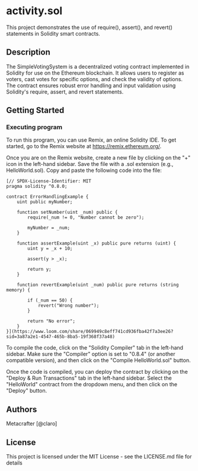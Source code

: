 # activity.sol

This project demonstrates the use of require(), assert(), and revert() statements in Solidity smart contracts.

## Description

The SimpleVotingSystem is a decentralized voting contract implemented in Solidity for use on the Ethereum blockchain. It allows users to register as voters, cast votes for specific options, and check the validity of options. The contract ensures robust error handling and input validation using Solidity's require, assert, and revert statements.

## Getting Started

### Executing program

To run this program, you can use Remix, an online Solidity IDE. To get started, go to the Remix website at https://remix.ethereum.org/.

Once you are on the Remix website, create a new file by clicking on the "+" icon in the left-hand sidebar. Save the file with a .sol extension (e.g., HelloWorld.sol). Copy and paste the following code into the file:

```
[// SPDX-License-Identifier: MIT
pragma solidity ^0.8.0;

contract ErrorHandlingExample {
    uint public myNumber;

    function setNumber(uint _num) public {
        require(_num != 0, "Number cannot be zero");

        myNumber = _num;
    }

    function assertExample(uint _x) public pure returns (uint) {
        uint y = _x + 10;

        assert(y > _x);

        return y;
    }

    function revertExample(uint _num) public pure returns (string memory) {

        if (_num == 50) {
            revert("Wrong number");
        }

        return "No error";
    }
}](https://www.loom.com/share/069949c8eff741cd936fba42f7a3ee26?sid=3a87a2e1-4547-465b-8ba5-19f368f37a48)
```

To compile the code, click on the "Solidity Compiler" tab in the left-hand sidebar. Make sure the "Compiler" option is set to "0.8.4" (or another compatible version), and then click on the "Compile HelloWorld.sol" button.

Once the code is compiled, you can deploy the contract by clicking on the "Deploy & Run Transactions" tab in the left-hand sidebar. Select the "HelloWorld" contract from the dropdown menu, and then click on the "Deploy" button.

## Authors

Metacrafter
[@claro]


## License

This project is licensed under the MIT License - see the LICENSE.md file for details
